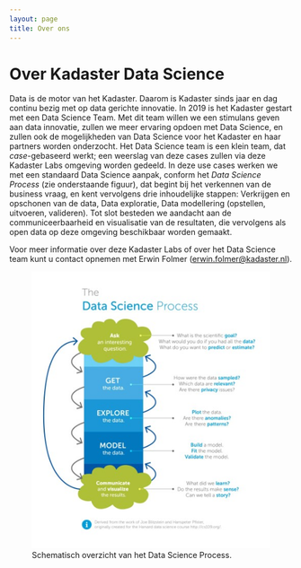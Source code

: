 ```yaml
---
layout: page
title: Over ons
---
```

# Over Kadaster Data Science

Data is de motor van het Kadaster.  Daarom is Kadaster sinds jaar en
dag continu bezig met op data gerichte innovatie.  In 2019 is het
Kadaster gestart met een Data Science Team.  Met dit team willen we
een stimulans geven aan data innovatie, zullen we meer ervaring opdoen
met Data Science, en zullen ook de mogelijkheden van Data Science voor
het Kadaster en haar partners worden onderzocht.  Het Data Science
team is een klein team, dat _case_-gebaseerd werkt; een weerslag van
deze cases zullen via deze Kadaster Labs omgeving worden gedeeld.  In
deze use cases werken we met een standaard Data Science aanpak,
conform het _Data Science Process_ (zie onderstaande figuur), dat
begint bij het verkennen van de business vraag, en kent vervolgens
drie inhoudelijke stappen: Verkrijgen en opschonen van de data, Data
exploratie, Data modellering (opstellen, uitvoeren, valideren).  Tot
slot besteden we aandacht aan de communiceerbaarheid en visualisatie
van de resultaten, die vervolgens als open data op deze omgeving
beschikbaar worden gemaakt.

Voor meer informatie over deze Kadaster Labs of over het Data Science
team kunt u contact opnemen met Erwin Folmer
([erwin.folmer@kadaster.nl](mailto:erwin.folmer@kadaster.nl)).

<figure>
  <img src="/assets/images/data-science-process.jpg">
  <figcaption>Schematisch overzicht van het Data Science Process.</figcaption>
</figure>
